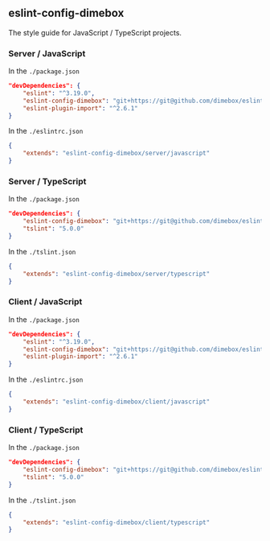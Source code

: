 
## eslint-config-dimebox

The style guide for JavaScript / TypeScript projects.

### Server / JavaScript

In the `./package.json`

```json
"devDependencies": {
	"eslint": "^3.19.0",
	"eslint-config-dimebox": "git+https://git@github.com/dimebox/eslint-config-dimebox.git",
	"eslint-plugin-import": "^2.6.1"
}
```

In the `./eslintrc.json`

```json
{
	"extends": "eslint-config-dimebox/server/javascript"
}
```

### Server / TypeScript

In the `./package.json`

```json
"devDependencies": {
	"eslint-config-dimebox": "git+https://git@github.com/dimebox/eslint-config-dimebox.git",
	"tslint": "5.0.0"
}
```

In the `./tslint.json`

```json
{
	"extends": "eslint-config-dimebox/server/typescript"
}
```

### Client / JavaScript

In the `./package.json`

```json
"devDependencies": {
	"eslint": "^3.19.0",
	"eslint-config-dimebox": "git+https://git@github.com/dimebox/eslint-config-dimebox.git",
	"eslint-plugin-import": "^2.6.1"
}
```

In the `./eslintrc.json`

```json
{
	"extends": "eslint-config-dimebox/client/javascript"
}
```

### Client / TypeScript

In the `./package.json`

```json
"devDependencies": {
	"eslint-config-dimebox": "git+https://git@github.com/dimebox/eslint-config-dimebox.git",
	"tslint": "5.0.0"
}
```

In the `./tslint.json`

```json
{
	"extends": "eslint-config-dimebox/client/typescript"
}
```
